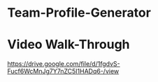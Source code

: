 # Team-Profile-Generator

# Video Walk-Through
https://drive.google.com/file/d/1fgdvS-Fucf6WcMnJg7Y7nZC5I1HADq6-/view
